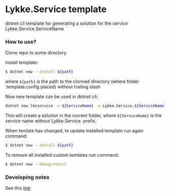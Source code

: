 # Lykke.Service template #

dotnet cli template for generating a solution for the service Lykke.Service.ServiceName

### How to use? ###

Clone repo to some directory

Install template:
```sh
$ dotnet new --install ${path}
```
where `${path}` is the path to the clonned directory (where folder .template.config placed) without trailing slash

Now new template can be used in dotnet cli:

```sh
dotnet new lkeservice -n ${ServiceName} -o Lykke.Service.${ServiceName}
```
This will create a solution in the current folder, where `${ServiceName}` is the service name without Lykke.Service. prefix. 

When temlate has changed, to update installed template run again command:

```sh
$ dotnet new --install ${path}
```

To remove all installed custom temlates run command:

```sh
$ dotnet new --debug:reinit 
```

### Developing notes ###

See this [link](https://github.com/KonstantinRyazantsev/lykke.dotnettemplates/blob/master/Lykke.Service.LykkeService/src/Lykke.Service.LykkeService/Readme.md)
